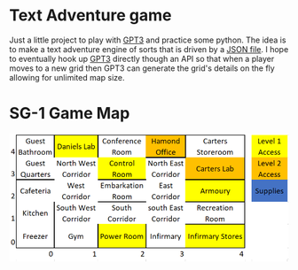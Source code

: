 # Text Adventure game

Just a little project to play with [GPT3][1] and practice some python.
The idea is to make a text adventure engine of sorts that is driven by a [JSON file][2].
I hope to eventually hook up [GPT3][1] directly though an API so that when a player moves to a new grid then GPT3 can generate the grid's details on the fly allowing for unlimited map size.

# SG-1 Game Map
![Rough Map of the Stargate Game][3]

[1]: https://chat.openai.com/
[2]: ./Maps/
[3]: /readme_files/SG1_map.png